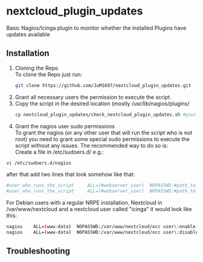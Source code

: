 # nextcloud_plugin_updates
Basic Nagios/Icinga plugin to monitor whether the installed Plugins have updates available

## Installation
1. Cloning the Repo  
   To clone the Repo just run:
   ```bash
   git clone https://github.com/JuM1697/nextcloud_plugin_updates.git
   ```
2. Grant all necessary users the permission to execute the script.
3. Copy the script in the desired location (mostly /usr/lib/nagios/plugins/
   ```bash
   cp nextcloud_plugin_updates/check_nextcloud_plugin_updates.sh #your_path_goes_here
   ```
4. Grant the nagios user sudo permissions  
To grant the nagios (or any other user that will run the script who is not root) you need to grant some special sudo permissions to execute the script without any issues. The recommended way to do so is:  
Create a file in /etc/sudoers.d/ e.g.:
```bash
vi /etc/sudoers.d/nagios
```
after that add two lines that look somehow like that:
```bash
#user_who_runs_the_script	  ALL=(#webserver_user)  NOPASSWD:#path_to_your_occ_command user\:enable #nextcloud_username_used_to_monitor
#user_who_runs_the_script	  ALL=(#webserver_user)  NOPASSWD:#path_to_your_occ_command user\:disable #nextcloud_username_used_to_monitor
```
For Debian users with a regular NRPE installation, Nextcloud in /var/www/nextcloud and a nextcloud user called "icinga" it would look like this:
```bash
nagios	  ALL=(www-data)  NOPASSWD:/var/www/nextcloud/occ user\:enable icinga
nagios	  ALL=(www-data)  NOPASSWD:/var/www/nextcloud/occ user\:disable icinga
```
## Troubleshooting
